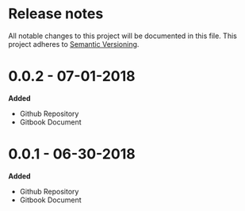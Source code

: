 # Release notes
All notable changes to this project will be documented in this file.
This project adheres to [Semantic Versioning](http://semver.org/).





# 0.0.2 - 07-01-2018

**Added**

- Github Repository
- Gitbook Document

# 0.0.1 - 06-30-2018

**Added**

- Github Repository
- Gitbook Document